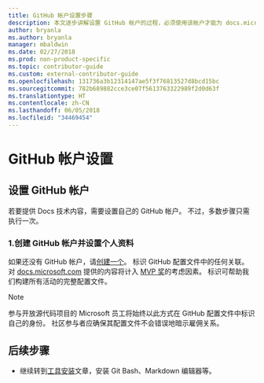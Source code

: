 ```yaml
---
title: GitHub 帐户设置步骤
description: 本文逐步讲解设置 GitHub 帐户的过程，必须使用该帐户才能为 docs.microsoft.com 供稿。
author: bryanla
ms.author: bryanla
manager: mbaldwin
ms.date: 02/27/2018
ms.prod: non-product-specific
ms.topic: contributor-guide
ms.custom: external-contributor-guide
ms.openlocfilehash: 131736a3b12314147ae5f3f76813527d8bcd15bc
ms.sourcegitcommit: 782b689882cce3ce07f5613763322989f2d0d63f
ms.translationtype: HT
ms.contentlocale: zh-CN
ms.lasthandoff: 06/05/2018
ms.locfileid: "34469454"
---
```

# <a name="github-account-setup"></a>GitHub 帐户设置

## <a name="set-up-your-github-account"></a>设置 GitHub 帐户

若要提供 Docs 技术内容，需要设置自己的 GitHub 帐户。 不过，多数步骤只需执行一次。

### <a name="1-create-a-github-account-and-set-up-your-profile"></a>1.创建 GitHub 帐户并设置个人资料

如果还没有 GitHub 帐户，请[创建一个](https://github.com/join)。 标识 GitHub 配置文件中的任何关联。 对 [docs.microsoft.com](https://docs.microsoft.com) 提供的内容将计入 [MVP 奖](https://mvp.microsoft.com)的考虑因素。 标识可帮助我们构建所有活动的完整配置文件。

>[!NOTE]
> 参与开放源代码项目的 Microsoft 员工将始终以此方式在 GitHub 配置文件中标识自己的身份。 社区参与者应确保其配置文件不会错误地暗示雇佣关系。

## <a name="next-steps"></a>后续步骤

* 继续转到[工具安装](get-started-setup-tools.md)文章，安装 Git Bash、Markdown 编辑器等。
